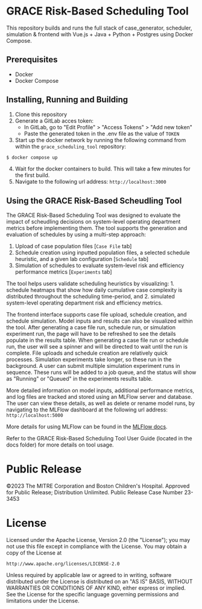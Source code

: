 # GRACE Risk-Based Scheduling Tool

This repository builds and runs the full stack of case_generator, scheduler, simulation & frontend with Vue.js + Java + Python + Postgres using Docker Compose.


## Prerequisites

- Docker
- Docker Compose 

## Installing, Running and Building

1. Clone this repository
2. Generate a GitLab acces token:
    - In GitLab, go to "Edit Profile" > "Access Tokens" > "Add new token"
    - Paste the generated token in the .env file as the value of `TOKEN`
3. Start up the docker network by running the following command from within the `grace_scheduling_tool` repository:

```bash
$ docker compose up
```

4. Wait for the docker containers to build. This will take a few minutes for the first build.
5. Navigate to the following url address: `http://localhost:3000`

## Using the GRACE Risk-Based Scheudling Tool

The GRACE Risk-Based Scheduling Tool was designed to evaluate the impact of scheudling decisions on system-level operating department metrics before implementing them. The tool supports the generation and evaluation of schedules by using a multi-step approach:
1. Upload of case population files [`Case File` tab]
2. Schedule creation using inputted population files, a selected schedule heuristic, and a given lab configuration [`Schedule` tab]
3. Simulation of schedules to evaluate system-level risk and efficiency performance metrics  [`Experiments` tab]

The tool helps users validate scheduling heuristics by visualizing: 1. schedule heatmaps that show how daily cumulative case complexity is distributed throughout the scheduling time-period, and 2. simulated system-level operating department risk and efficiency metrics.

The frontend interface supports case file upload, schedule creation, and schedule simulation. Model inputs and results can also be visualized within the tool. After generating a case file run, schedule run, or simulation experiment run, the page will have to be refreshed to see the details populate in the results table. When generating a case file run or schedule run, the user will see a spinner and will be directed to wait until the run is complete. File uploads and schedule creation are relatively quick processes. Simulation experiments take longer, so these run in the background. A user can submit multiple simulation experiment runs in sequence. These runs will be added to a job queue, and the status will show as "Running" or "Queued" in the experiments results table. 

More detailed information on model inputs, additional performance metrics, and log files are tracked and stored using an MLFlow server and database. The user can view these details, as well as delete or rename model runs, by navigating to the MLFlow dashboard at the following url address:  `http://localhost:5000`

More details for using MLFlow can be found in the [MLFlow docs](https://mlflow.org/docs/latest/index.html#).

Refer to the GRACE Risk-Based Scheduling Tool User Guide (located in the docs folder) for more details on tool usage. 


# Public Release
©2023 The MITRE Corporation and Boston Children's Hospital. 
Approved for Public Release; Distribution Unlimited. 
Public Release Case Number 23-3453

# License

Licensed under the Apache License, Version 2.0 (the "License"); you may not use this file except in compliance with the License. You may obtain a copy of the License at

`http://www.apache.org/licenses/LICENSE-2.0`

Unless required by applicable law or agreed to in writing, software distributed under the License is distributed on an "AS IS" BASIS, WITHOUT WARRANTIES OR CONDITIONS OF ANY KIND, either express or implied. See the License for the specific language governing permissions and limitations under the License.
